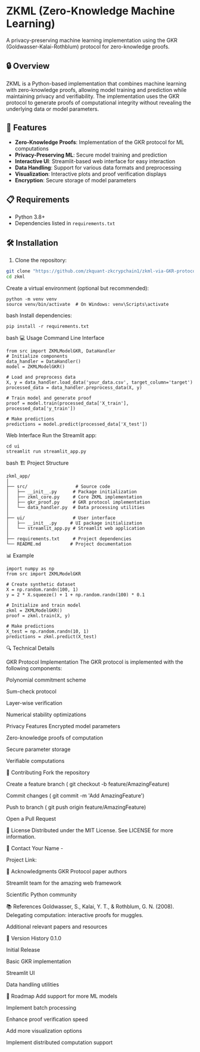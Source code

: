 # ZKML (Zero-Knowledge Machine Learning)

A privacy-preserving machine learning implementation using the GKR (Goldwasser-Kalai-Rothblum) protocol for zero-knowledge proofs.

## 🔒 Overview

ZKML is a Python-based implementation that combines machine learning with zero-knowledge proofs, allowing model training and prediction while maintaining privacy and verifiability. The implementation uses the GKR protocol to generate proofs of computational integrity without revealing the underlying data or model parameters.

## 🚀 Features

- **Zero-Knowledge Proofs**: Implementation of the GKR protocol for ML computations
- **Privacy-Preserving ML**: Secure model training and prediction
- **Interactive UI**: Streamlit-based web interface for easy interaction
- **Data Handling**: Support for various data formats and preprocessing
- **Visualization**: Interactive plots and proof verification displays
- **Encryption**: Secure storage of model parameters

## 📋 Requirements

- Python 3.8+
- Dependencies listed in `requirements.txt`

## 🛠️ Installation

1. Clone the repository:
```bash
git clone "https://github.com/zkquant-zkcrypchain1/zkml-via-GKR-protocol-project"
cd zkml
```

Create a virtual environment (optional but recommended):
```
python -m venv venv
source venv/bin/activate  # On Windows: venv\Scripts\activate
```

bash
Install dependencies:
```
pip install -r requirements.txt
```

bash
💻 Usage
Command Line Interface
```
from src import ZKMLModelGKR, DataHandler
# Initialize components
data_handler = DataHandler()
model = ZKMLModelGKR()

# Load and preprocess data
X, y = data_handler.load_data('your_data.csv', target_column='target')
processed_data = data_handler.preprocess_data(X, y)

# Train model and generate proof
proof = model.train(processed_data['X_train'], processed_data['y_train'])

# Make predictions
predictions = model.predict(processed_data['X_test'])
```

Web Interface
Run the Streamlit app:
```
cd ui
streamlit run streamlit_app.py
```

bash
🏗️ Project Structure
```
zkml_app/
│
├── src/                  # Source code
│   ├── __init__.py      # Package initialization
│   ├── zkml_core.py     # Core ZKML implementation
│   ├── gkr_proof.py     # GKR protocol implementation
│   └── data_handler.py  # Data processing utilities
│
├── ui/                  # User interface
│   ├── __init__.py     # UI package initialization
│   └── streamlit_app.py # Streamlit web application
│
├── requirements.txt     # Project dependencies
└── README.md           # Project documentation

```
📊 Example

```
import numpy as np
from src import ZKMLModelGKR

# Create synthetic dataset
X = np.random.randn(100, 1)
y = 2 * X.squeeze() + 1 + np.random.randn(100) * 0.1

# Initialize and train model
zkml = ZKMLModelGKR()
proof = zkml.train(X, y)

# Make predictions
X_test = np.random.randn(10, 1)
predictions = zkml.predict(X_test)
```

🔍 Technical Details


GKR Protocol Implementation
The GKR protocol is implemented with the following components:

Polynomial commitment scheme

Sum-check protocol

Layer-wise verification

Numerical stability optimizations

Privacy Features
Encrypted model parameters

Zero-knowledge proofs of computation

Secure parameter storage

Verifiable computations

🤝 Contributing
Fork the repository

Create a feature branch ( git checkout -b feature/AmazingFeature)

Commit changes ( git commit -m 'Add AmazingFeature')

Push to branch ( git push origin feature/AmazingFeature)

Open a Pull Request

📝 License
Distributed under the MIT License. See LICENSE for more information.

📧 Contact
Your Name - 

Project Link: 

🙏 Acknowledgments
GKR Protocol paper authors

Streamlit team for the amazing web framework

Scientific Python community

📚 References
Goldwasser, S., Kalai, Y. T., & Rothblum, G. N. (2008). Delegating computation: interactive proofs for muggles.

Additional relevant papers and resources

🔄 Version History
0.1.0

Initial Release

Basic GKR implementation

Streamlit UI

Data handling utilities

🚧 Roadmap
Add support for more ML models

Implement batch processing

Enhance proof verification speed

Add more visualization options

Implement distributed computation support
